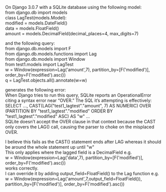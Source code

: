 On Django 3.0.7 with a SQLite database using the following model:  
from django.db import models  
class LagTest(models.Model):  
    modified = models.DateField()  
    data = models.FloatField()  
    amount = models.DecimalField(decimal_places=4, max_digits=7)  
  
and the following query:  
from django.db.models import F  
from django.db.models.functions import Lag  
from django.db.models import Window  
from test1.models import LagTest  
w = Window(expression=Lag('amount',7), partition_by=[F('modified')], order_by=F('modified').asc())  
q = LagTest.objects.all().annotate(w=w)  
  
generates the following error:  
When Django tries to run this query, SQLite reports an OperationalError citing a syntax error near “OVER.” The SQL it’s attempting is effectively:  
SELECT …, CAST(LAG("test1_lagtest"."amount", 7) AS NUMERIC) OVER (PARTITION BY "test1_lagtest"."modified" ORDER BY "test1_lagtest"."modified" ASC) AS "w" …  
SQLite doesn’t accept the OVER clause in that context because the CAST only covers the LAG() call, causing the parser to choke on the misplaced OVER.  
  
I believe this fails as the CAST() statement ends after LAG whereas it should be around the whole statement up until "w"  
This only applies where the lagged field is a DecimalField e.g.  
w = Window(expression=Lag('data',7), partition_by=[F('modified')], order_by=F('modified').asc())  
works correctly.  
I can override it by adding output_field=FloatField() to the Lag function e.g.  
w = Window(expression=Lag('amount',7,output_field=FloatField()), partition_by=[F('modified')], order_by=F('modified').asc())